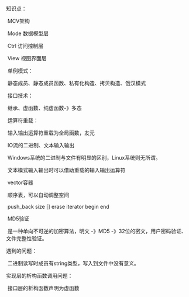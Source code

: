 ﻿知识点：

​	MCV架构

​		Mode 数据模型层

​		Ctrl 访问控制层

​		View 视图界面层

​	单例模式：

​		静态成员、静态成员函数、私有化构造、拷贝构造、饿汉模式

​	接口技术：

​		继承、虚函数、纯虚函数-》多态

​	运算符重载：

​		输入输出运算符重载为全局函数，友元

​	IO流的二进制、文本输入输出

​		Windows系统的二进制与文件有明显的区别，Linux系统则无所谓。

​		文本模式输入输出时可以借助重载的输入输出运算符

​	vector容器

​		顺序表，可以自动调整空间

​		push_back size [] erase iterator begin end

​	MD5验证

​		是一种单向不可逆的加密算法，明文 -》MD5 -》32位的密文，用户密码验证、文件完整性验证。

遇到的问题：

​	二进制读写时成员有string类型，写入到文件中没有意义。

实现层的析构函数调用问题：

​	接口层的析构函数声明为虚函数



